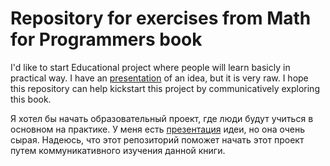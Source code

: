 # Repository for exercises from Math for Programmers book

I'd like to start Educational project where people will learn basicly in practical way. I have an [presentation](https://docs.google.com/presentation/d/1NpULtRbhZ2sXMVLB3XL59TSjXT4X1f-pPCsJtLbTG3w/edit?usp=sharing) of an idea, but it is very raw.
I hope this repository can help kickstart this project by communicatively exploring this book.

Я хотел бы начать образовательный проект, где люди будут учиться в основном на практике. У меня есть [презентация](https://docs.google.com/presentation/d/1mS3PPVgTIkGDfI2J9tYbEp6MBa1zK_9VNfZ6fO9b4jo/edit?usp=sharing) идеи, но она очень сырая.
Надеюсь, что этот репозиторий поможет начать этот проект путем коммуникативного изучения данной книги.
